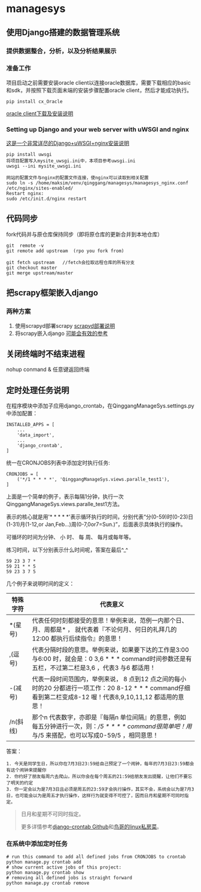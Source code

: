 # managesys
## 使用Django搭建的数据管理系统
### 提供数据整合，分析，以及分析结果展示

### 准备工作
项目启动之前需要安装oracle  client以连接oracle数据库，需要下载相应的basic和sdk，并按照下载页面末端的安装步骤配置oracle client，然后才能成功执行。
```
pip install cx_Oracle
```
[oracle client下载及安装说明](http://www.oracle.com/technetwork/database/features/instant-client/index-097480.html)

### Setting up Django and your web server with uWSGI and nginx
[这是一个非常详尽的Django+uWSGI+nginx安装说明](https://uwsgi-docs.readthedocs.io/en/latest/tutorials/Django_and_nginx.html)
```
pip install uwsgi  
将项目配置写入mysite_uwsgi.ini中，本项目参考uwsgi.ini  
uwsgi --ini mysite_uwsgi.ini  

网站的配置文件与nginx的配置文件连接，使nginx可以读取到相关配置  
sudo ln -s /home/maksim/venv/qinggang/managesys/managesys_nginx.conf  /etc/nginx/sites-enabled/  
Restart nginx:  
sudo /etc/init.d/nginx restart  
```

## 代码同步
fork代码并与原仓库保持同步（即将原仓库的更新合并到本地仓库）
```
git  remote -v  
git remote add upstream  (rpo you fork from)  

git fetch upstream   //fetch会拉取远程仓库的所有分支
git checkout master  
git merge upstream/master  
```

## 把scrapy框架嵌入django
### 两种方案
1. 使用scrapyd部署scrapy
   [scrapyd部署说明](http://scrapyd.readthedocs.io/en/latest/install.html)
2. 将scrapy嵌入django
   [可能会有效的参考](https://github.com/holgerd77/django-dynamic-scraper/blob/master/example_project/example_project/settings.py)

## 关闭终端时不结束进程
nohup conmand &
任意键返回终端

## 定时处理任务说明
在程序模块中添加子应用django_crontab，在QinggangManageSys.settings.py中添加配置：
```
INSTALLED_APPS = [
    ...
    'data_import',
    ...
    'django_crontab',
]
```

统一在CRONJOBS列表中添加定时执行任务:

```
CRONJOBS = [
    ('*/1 * * * *', 'QinggangManageSys.views.paralle_test1'),
]
```

上面是一个简单的例子，表示每隔1分钟，执行一次QinggangManageSys.views.paralle_test1方法。

表示的核心就是用'* * * * *'表示循环执行的时间，分别代表“分(0-59)时(0-23)日(1-31)月(1-12,or Jan,Feb...)周(0-7,0or7=Sun.)”，后面表示具体执行的操作。

可循环的时间为分钟、 小 时、 每 周、 每月或每年等。

练习时间，以下分别表示什么时间呢，答案在最后^_^

```
59 23 3 7 *
59 21 * * 5
59 23 3 7 5
```

几个例子来说明时间的定义：

| 特殊字符   | 代表意义                                     |
| ------ | ---------------------------------------- |
| *(星号)  | 代表任何时刻都接受的意思！举例来说，范例一内那个日、月、周都是* ， 就代表着『不论何月、何日的礼拜几的12:00 都执行后续指令』的意思！ |
| ,(逗号)  | 代表分隔时段的意思。举例来说，如果要下达的工作是3:00 与6:00 时，就会是：0 3,6 * * * command时间参数还是有五栏，不过第二栏是3,6 ，代表3 与6 都适用！ |
| -(减号)  | 代表一段时间范围内，举例来说， 8 点到12 点之间的每小时的20 分都进行一项工作：20 8-12 * * * command仔细看到第二栏变成8-12 喔！代表8,9,10,11,12 都适用的意思！ |
| /n(斜线) | 那个n 代表数字，亦即是『每隔n 单位间隔』的意思，例如每五分钟进行一次，则：*/5 * * * * command很简单吧！用* 与/5 来搭配，也可以写成0-59/5 ，相同意思！ |


答案：

```
1. 今天是同学生日，所以你在7月3日23:59给自己预定了一个闹钟，每年的7月3日23:59都会有这个闹钟来提醒你
2. 你约好了朋友每周六去爬山，所以你会在每个周五的21:59给朋友发出提醒，让他们不要忘了明天的约定
3. 你一定会以为是7月3日且必须是周五的23:59才会执行操作，其实不会，系统会以为是7月3日，也可能会以为是周五才执行操作，这样行为就变得不可控了，因而日月和星期不可同时指定。
```



> 日月和星期不可同时指定。
>
> 更多详情参考[django-crontab Github](https://github.com/kraiz/django-crontab)和[鸟哥的linux私房菜](http://linux.vbird.org/linux_basic/0430cron.php#cron)。

### 在系统中添加定时任务
```
# run this command to add all defined jobs from CRONJOBS to crontab
python manage.py crontab add
# show current active jobs of this project:
python manage.py crontab show
# removing all defined jobs is straight forward
python manage.py crontab remove
```
